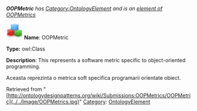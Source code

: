 ___OOPMetric__ has [Category:OntologyElement](../../Category/OntologyElement "Category:OntologyElement") and is an [element of](../../Property/ElementOf "Property:ElementOf") [OOPMetrics](../../Submissions/OOPMetrics "Submissions:OOPMetrics")_


  




[![Class](../../images/thumb/2/27/Class.gif/45px-Class.gif)](../../Image/Class.gif "Class")
__Name__: OOPMetric 


__Type:__ owl:Class 


__Description__: This represents a software metric specific to object-oriented programming.


  



Aceasta reprezinta o metrica soft specifica programarii orientate obiect. 





Retrieved from "[http://ontologydesignpatterns.org/wiki/Submissions:OOPMetrics/OOPMetric](../../Image/OOPMetrics.jpg)"
 [Category](http://ontologydesignpatterns.org/wiki/Special:Categories "Special:Categories"): [OntologyElement](../../Category/OntologyElement "Category:OntologyElement")